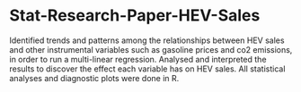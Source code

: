 # Stat-Research-Paper-HEV-Sales

Identified trends and patterns among the relationships between HEV sales and other instrumental variables such as gasoline prices and co2 emissions, in order to run a multi-linear regression. Analysed and interpreted the results to discover the effect each variable has on HEV sales. All statistical analyses and diagnostic plots were done in R.
